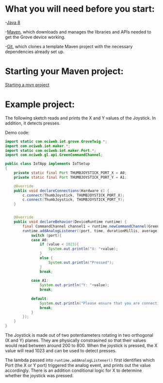 # What you will need before you start:
-[Java 8](https://docs.oracle.com/javase/8/docs/technotes/guides/install/install_overview.html) 

-[Maven](https://maven.apache.org/install.html), which downloads and manages the libraries and APIs needed to get the Grove device working.

-[Git](https://git-scm.com/), which clones a template Maven project with the necessary dependencies already set up.

# Starting your Maven project: 
[Starting a mvn project](https://github.com/oci-pronghorn/FogLight-Examples/blob/master/README.md)

# Example project:
 
The following sketch reads and prints the X and Y values of the Joystick. In addition, it detects presses.
 
Demo code: 
```java
import static com.ociweb.iot.grove.GroveTwig.*;
import com.ociweb.iot.maker.*;
import static com.ociweb.iot.maker.Port.*;
import com.ociweb.gl.api.GreenCommandChannel;

public class IoTApp implements IoTSetup
{
	private static final Port THUMBJOYSTICK_PORT_X = A0;
	private static final Port THUMBJOYSTICK_PORT_Y = A1;

	@Override
	public void declareConnections(Hardware c) {
		c.connect(ThumbJoystick, THUMBJOYSTICK_PORT_X);
		c.connect(ThumbJoystick, THUMBJOYSTICK_PORT_Y);
	}


	@Override
	public void declareBehavior(DeviceRuntime runtime) {
		final CommandChannel channel1 = runtime.newCommandChannel(GreenCommandChannel.DYNAMIC_MESSAGING);
		runtime.addAnalogListener((port, time, durationMillis, average, value)->{
			switch (port){
			case A0:
				if (value < 1023){
					System.out.println("X: "+value);
				}
				else {
					System.out.println("Pressed");
				}
				break;
				
			case A1:
				System.out.println("Y: "+value);
				break;
				
			default:
				System.out.println("Please ensure that you are connecting to the correct physical port (A0)");
				break;
			}
		});
	}
}

```         

The Joystick is made out of two potentiameters rotating in two orthogonal (X and Y) planes. They are physically constrasined so that their values would read between around 200 to 800. When the joystick is pressed, the X value will read 1023 and can be used to detect presses.

The lambda passed into ```runtime.addAnalogListener()``` first identifies which Port (the X or Y port) triggered the analog event, and prints out the value accordingly. There is an addition conditional logic for X to determine whether the joystick was pressed.

 
 
 
 
 
 
